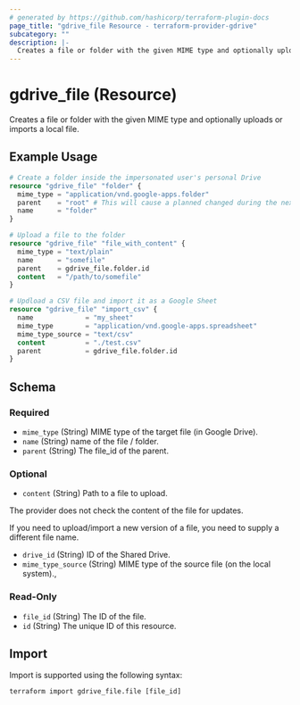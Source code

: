 ```yaml
---
# generated by https://github.com/hashicorp/terraform-plugin-docs
page_title: "gdrive_file Resource - terraform-provider-gdrive"
subcategory: ""
description: |-
  Creates a file or folder with the given MIME type and optionally uploads or imports a local file.
---
```


# gdrive_file (Resource)

Creates a file or folder with the given MIME type and optionally uploads or imports a local file.

## Example Usage

```terraform
# Create a folder inside the impersonated user's personal Drive
resource "gdrive_file" "folder" {
  mime_type = "application/vnd.google-apps.folder"
  parent    = "root" # This will cause a planned changed during the next refresh because the provider will read the actual FileID of the user's root folder
  name      = "folder"
}

# Upload a file to the folder
resource "gdrive_file" "file_with_content" {
  mime_type = "text/plain"
  name      = "somefile"
  parent    = gdrive_file.folder.id
  content   = "/path/to/somefile"
}

# Updload a CSV file and import it as a Google Sheet
resource "gdrive_file" "import_csv" {
  name             = "my_sheet"
  mime_type        = "application/vnd.google-apps.spreadsheet"
  mime_type_source = "text/csv"
  content          = "./test.csv"
  parent           = gdrive_file.folder.id
}
```

<!-- schema generated by tfplugindocs -->
## Schema

### Required

- `mime_type` (String) MIME type of the target file (in Google Drive).
- `name` (String) name of the file / folder.
- `parent` (String) The file_id of the parent.

### Optional

- `content` (String) Path to a file to upload.

The provider does not check the content of the file for updates.

If you need to upload/import a new version of a file, you need to supply a different file name.
- `drive_id` (String) ID of the Shared Drive.
- `mime_type_source` (String) MIME type of the source file (on the local system).,

### Read-Only

- `file_id` (String) The ID of the file.
- `id` (String) The unique ID of this resource.

## Import

Import is supported using the following syntax:

```shell
terraform import gdrive_file.file [file_id]
```
